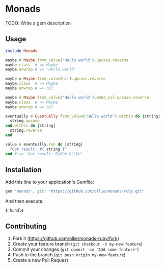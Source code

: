 # Monads

TODO: Write a gem description

## Usage

```ruby
include Monads

maybe = Maybe.from_value('Hello world').upcase.reverse
maybe.class  # => Maybe
maybe.unwrap # => 'Hello world'

maybe = Maybe.from_value(nil).upcase.reverse
maybe.class  # => Maybe
maybe.unwrap # => nil

maybe = Maybe.from_value('Hello world').make_nil.upcase.reverse
maybe.class  # => Maybe
maybe.unwrap # => nil

eventually = Eventually.from_value('Hello world').within do |string|
  string.upcase
end.within do |string|
  string.reverse
end

value = eventually.run do |string|
  "Got result: #{ string }"
end # => 'Got result: DLROW OLLEH'
```

## Installation

Add this line to your application's Gemfile:

```ruby
gem 'monads', git: 'https://github.com/ollie/monads-ruby.git'
```

And then execute:

    $ bundle

## Contributing

1. Fork it (https://github.com/ollie/monads-ruby/fork)
2. Create your feature branch (`git checkout -b my-new-feature`)
3. Commit your changes (`git commit -am 'Add some feature'`)
4. Push to the branch (`git push origin my-new-feature`)
5. Create a new Pull Request

